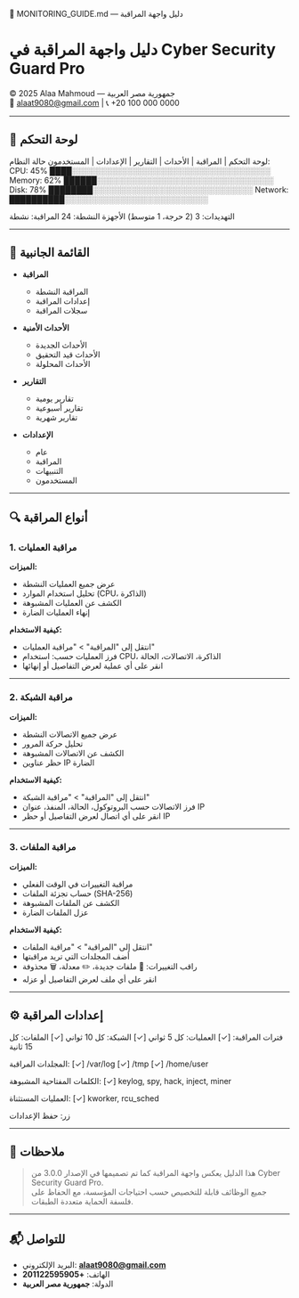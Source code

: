 📄 MONITORING_GUIDE.md — دليل واجهة المراقبة
# دليل واجهة المراقبة في Cyber Security Guard Pro  
© 2025 Alaa Mahmoud — جمهورية مصر العربية  
📧 alaat9080@gmail.com | 📞 +20 100 000 0000

---

## 🧭 لوحة التحكم

لوحة التحكم | المراقبة | الأحداث | التقارير | الإعدادات | المستخدمون
حالة النظام: CPU: 45% ████░░░░░░░░░░░░░░░░░░░░░░░░░░░░░░░░░░░░ Memory: 62% ██████░░░░░░░░░░░░░░░░░░░░░░░░░░░░░░░░ Disk: 78% ████████░░░░░░░░░░░░░░░░░░░░░░░░░░░░░ Network: ██████████░░░░░░░░░░░░░░░░░░░░░░░░░░

التهديدات: 3 (2 حرجة، 1 متوسط) الأجهزة النشطة: 24 المراقبة: نشطة

---

## 📂 القائمة الجانبية

- **المراقبة**
  - المراقبة النشطة
  - إعدادات المراقبة
  - سجلات المراقبة

- **الأحداث الأمنية**
  - الأحداث الجديدة
  - الأحداث قيد التحقيق
  - الأحداث المحلولة

- **التقارير**
  - تقارير يومية
  - تقارير أسبوعية
  - تقارير شهرية

- **الإعدادات**
  - عام
  - المراقبة
  - التنبيهات
  - المستخدمون

---

## 🔍 أنواع المراقبة

### 1. مراقبة العمليات

**الميزات:**
- عرض جميع العمليات النشطة
- تحليل استخدام الموارد (CPU، الذاكرة)
- الكشف عن العمليات المشبوهة
- إنهاء العمليات الضارة

**كيفية الاستخدام:**
- انتقل إلى "المراقبة" > "مراقبة العمليات"
- فرز العمليات حسب: استخدام CPU، الذاكرة، الاتصالات، الحالة
- انقر على أي عملية لعرض التفاصيل أو إنهائها

---

### 2. مراقبة الشبكة

**الميزات:**
- عرض جميع الاتصالات النشطة
- تحليل حركة المرور
- الكشف عن الاتصالات المشبوهة
- حظر عناوين IP الضارة

**كيفية الاستخدام:**
- انتقل إلى "المراقبة" > "مراقبة الشبكة"
- فرز الاتصالات حسب البروتوكول، الحالة، المنفذ، عنوان IP
- انقر على أي اتصال لعرض التفاصيل أو حظر IP

---

### 3. مراقبة الملفات

**الميزات:**
- مراقبة التغييرات في الوقت الفعلي
- حساب تجزئة الملفات (SHA-256)
- الكشف عن الملفات المشبوهة
- عزل الملفات الضارة

**كيفية الاستخدام:**
- انتقل إلى "المراقبة" > "مراقبة الملفات"
- أضف المجلدات التي تريد مراقبتها
- راقب التغييرات: 📄 ملفات جديدة، ✏️ معدلة، 🗑️ محذوفة
- انقر على أي ملف لعرض التفاصيل أو عزله

---

## ⚙️ إعدادات المراقبة

فترات المراقبة: [✓] العمليات: كل 5 ثواني [✓] الشبكة: كل 10 ثواني [✓] الملفات: كل 15 ثانية

المجلدات المراقبة: [✓] /var/log [✓] /tmp [✓] /home/user

الكلمات المفتاحية المشبوهة: [✓] keylog, spy, hack, inject, miner

العمليات المستثناة: [✓] kworker, rcu_sched

زر: حفظ الإعدادات


---

## 📌 ملاحظات

> هذا الدليل يعكس واجهة المراقبة كما تم تصميمها في الإصدار 3.0.0 من Cyber Security Guard Pro.  
> جميع الوظائف قابلة للتخصيص حسب احتياجات المؤسسة، مع الحفاظ على فلسفة الحماية متعددة الطبقات.

---

## 📬 للتواصل

- البريد الإلكتروني: **alaat9080@gmail.com**  
- الهاتف: **+201122595905**  
- الدولة: **جمهورية مصر العربية**


